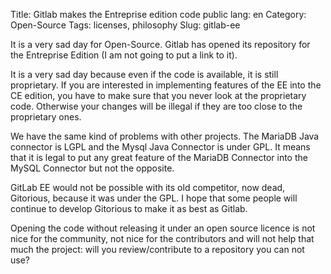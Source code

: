 Title: Gitlab makes the Entreprise edition code public
lang: en
Category: Open-Source
Tags: licenses, philosophy
Slug: gitlab-ee

It is a very sad day for Open-Source. Gitlab has opened its repository for the
Entreprise Edition (I am not going to put a link to it).

It is a very sad day because even if the code is available, it is still proprietary.
If you are interested in implementing features of the EE into the CE edition,
you have to make sure that you never look at the proprietary code. Otherwise your
changes will be illegal if they are too close to the proprietary ones.

We have the same kind of problems with other projects. The MariaDB Java connector is
LGPL and the Mysql Java Connector is under GPL. It means that it is legal to put any
great feature of the MariaDB Connector into the MySQL Connector but not the opposite.

GitLab EE would not be possible with its old competitor, now dead, Gitorious, because
it was under the GPL. I hope that some people will continue to develop Gitorious to
make it as best as Gitlab.

Opening the code without releasing it under an open source licence is not nice
for the community, not nice for the contributors and will not help that much the project:
will you review/contribute to a repository you can not use?
